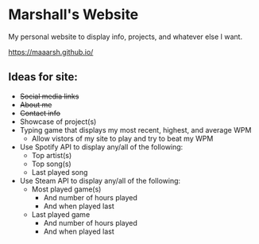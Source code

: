 # Marshall's Website

My personal website to display info, projects, and whatever else I want.

https://maaarsh.github.io/

## Ideas for site:

- ~~Social media links~~
- ~~About me~~
- ~~Contact info~~
- Showcase of project(s)
- Typing game that displays my most recent, highest, and average WPM
  - Allow vistors of my site to play and try to beat my WPM
- Use Spotify API to display any/all of the following:
  - Top artist(s)
  - Top song(s)
  - Last played song
- Use Steam API to display any/all of the following:
  - Most played game(s)
    - And number of hours played
    - And when played last
  - Last played game
    - And number of hours played
    - And when played last
